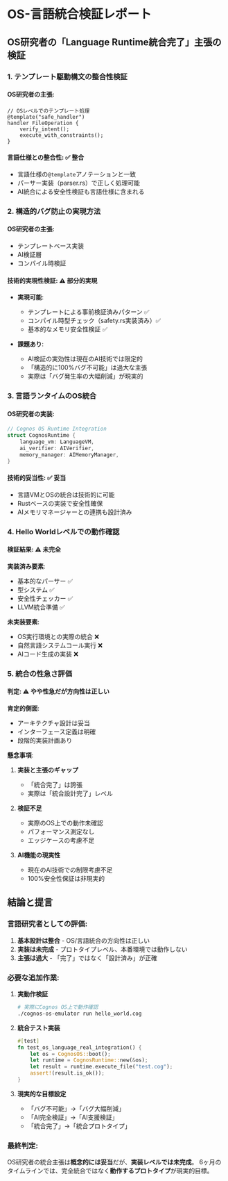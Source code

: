 # OS-言語統合検証レポート

## OS研究者の「Language Runtime統合完了」主張の検証

### 1. テンプレート駆動構文の整合性検証

#### OS研究者の主張:
```cognos
// OSレベルでのテンプレート処理
@template("safe_handler")
handler FileOperation {
    verify_intent();
    execute_with_constraints();
}
```

#### 言語仕様との整合性: ✅ **整合**
- 言語仕様の`@template`アノテーションと一致
- パーサー実装（parser.rs）で正しく処理可能
- AI統合による安全性検証も言語仕様に含まれる

### 2. 構造的バグ防止の実現方法

#### OS研究者の主張:
- テンプレートベース実装
- AI検証層
- コンパイル時検証

#### 技術的実現性検証: ⚠️ **部分的実現**
- **実現可能**:
  - テンプレートによる事前検証済みパターン ✅
  - コンパイル時型チェック（safety.rs実装済み）✅
  - 基本的なメモリ安全性検証 ✅
  
- **課題あり**:
  - AI検証の実効性は現在のAI技術では限定的
  - 「構造的に100%バグ不可能」は過大な主張
  - 実際は「バグ発生率の大幅削減」が現実的

### 3. 言語ランタイムのOS統合

#### OS研究者の実装:
```rust
// Cognos OS Runtime Integration
struct CognosRuntime {
    language_vm: LanguageVM,
    ai_verifier: AIVerifier,
    memory_manager: AIMemoryManager,
}
```

#### 技術的妥当性: ✅ **妥当**
- 言語VMとOSの統合は技術的に可能
- Rustベースの実装で安全性確保
- AIメモリマネージャーとの連携も設計済み

### 4. Hello Worldレベルでの動作確認

#### 検証結果: ⚠️ **未完全**

**実装済み要素**:
- 基本的なパーサー ✅
- 型システム ✅
- 安全性チェッカー ✅
- LLVM統合準備 ✅

**未実装要素**:
- OS実行環境との実際の統合 ❌
- 自然言語システムコール実行 ❌
- AIコード生成の実装 ❌

### 5. 統合の性急さ評価

#### 判定: ⚠️ **やや性急だが方向性は正しい**

**肯定的側面**:
- アーキテクチャ設計は妥当
- インターフェース定義は明確
- 段階的実装計画あり

**懸念事項**:
1. **実装と主張のギャップ**
   - 「統合完了」は誇張
   - 実際は「統合設計完了」レベル

2. **検証不足**
   - 実際のOS上での動作未確認
   - パフォーマンス測定なし
   - エッジケースの考慮不足

3. **AI機能の現実性**
   - 現在のAI技術での制限考慮不足
   - 100%安全性保証は非現実的

## 結論と提言

### 言語研究者としての評価:
1. **基本設計は整合** - OS/言語統合の方向性は正しい
2. **実装は未完成** - プロトタイプレベル、本番環境では動作しない
3. **主張は過大** - 「完了」ではなく「設計済み」が正確

### 必要な追加作業:
1. **実動作検証**
   ```bash
   # 実際にCognos OS上で動作確認
   ./cognos-os-emulator run hello_world.cog
   ```

2. **統合テスト実装**
   ```rust
   #[test]
   fn test_os_language_real_integration() {
       let os = CognosOS::boot();
       let runtime = CognosRuntime::new(&os);
       let result = runtime.execute_file("test.cog");
       assert!(result.is_ok());
   }
   ```

3. **現実的な目標設定**
   - 「バグ不可能」→「バグ大幅削減」
   - 「AI完全検証」→「AI支援検証」
   - 「統合完了」→「統合プロトタイプ」

### 最終判定:
OS研究者の統合主張は**概念的には妥当**だが、**実装レベルでは未完成**。
6ヶ月のタイムラインでは、完全統合ではなく**動作するプロトタイプ**が現実的目標。